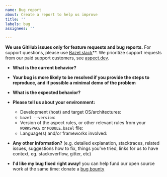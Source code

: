 ```yaml
---
name: Bug report
about: Create a report to help us improve
title: ''
labels: bug
assignees: ''

---
```


**We use GitHub issues only for feature requests and bug reports.** For support questions, please use [Bazel slack](https://slack.bazel.build)**.  We prioritize support requests from our paid support customers, see [aspect.dev](https://www.aspect.dev/services#support).


* **What is the current behavior?**



* **Your bug is more likely to be resolved if you provide the steps to reproduce, and if possible a minimal demo of the problem**



* **What is the expected behavior?**



* **Please tell us about your environment:**
  
  - Development (host) and target OS/architectures:
  - `bazel --version`: 
  - Version of the aspect rules, or other relevant rules from your `WORKSPACE` or `MODULE.bazel` file:
  - Language(s) and/or frameworks involved:


* **Any other information?** (e.g. detailed explanation, stacktraces, related issues, suggestions how to fix, things you've tried, links for us to have context, eg. stackoverflow, gitter, etc)

* **I'd like my bug fixed right away!** you can help fund our open source work at the same time: donate a [bug bounty](https://opencollective.com/aspect-build/)
